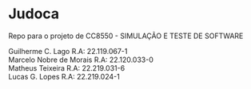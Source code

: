 # Judoca

Repo para o projeto de CC8550 - SIMULAÇÃO E TESTE DE SOFTWARE

Guilherme C. Lago R.A: 22.119.067-1
<br>
Marcelo Nobre de Morais R.A: 22.120.033-0
<br>
Matheus Teixeira R.A: 22.219.031-6
<br>
Lucas G. Lopes R.A: 22.219.024-1
